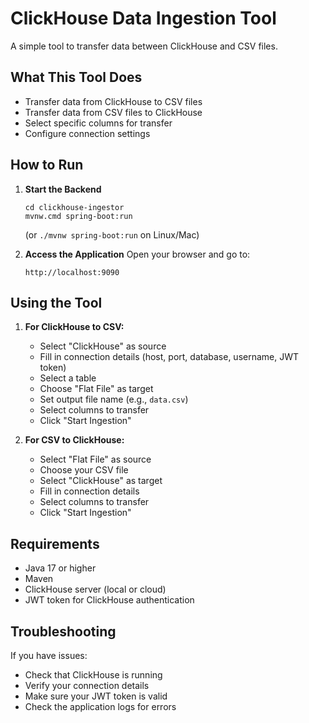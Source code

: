 # ClickHouse Data Ingestion Tool

A simple tool to transfer data between ClickHouse and CSV files.

## What This Tool Does

- Transfer data from ClickHouse to CSV files
- Transfer data from CSV files to ClickHouse
- Select specific columns for transfer
- Configure connection settings

## How to Run

1. **Start the Backend**
   ```
   cd clickhouse-ingestor
   mvnw.cmd spring-boot:run
   ```
   (or `./mvnw spring-boot:run` on Linux/Mac)

2. **Access the Application**
   Open your browser and go to:
   ```
   http://localhost:9090
   ```

## Using the Tool

1. **For ClickHouse to CSV:**
   - Select "ClickHouse" as source
   - Fill in connection details (host, port, database, username, JWT token)
   - Select a table
   - Choose "Flat File" as target
   - Set output file name (e.g., `data.csv`)
   - Select columns to transfer
   - Click "Start Ingestion"

2. **For CSV to ClickHouse:**
   - Select "Flat File" as source
   - Choose your CSV file
   - Select "ClickHouse" as target
   - Fill in connection details
   - Select columns to transfer
   - Click "Start Ingestion"

## Requirements

- Java 17 or higher
- Maven
- ClickHouse server (local or cloud)
- JWT token for ClickHouse authentication

## Troubleshooting

If you have issues:
- Check that ClickHouse is running
- Verify your connection details
- Make sure your JWT token is valid
- Check the application logs for errors 